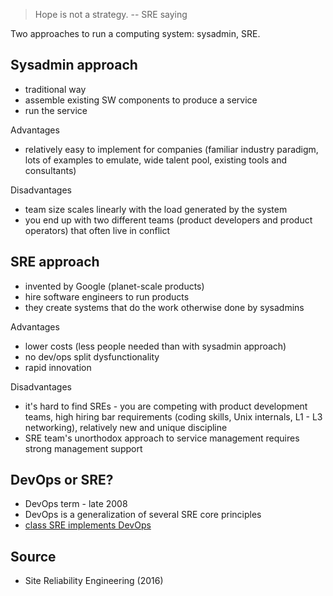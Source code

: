 > Hope is not a strategy. -- SRE saying

Two approaches to run a computing system: sysadmin, SRE.

## Sysadmin approach

* traditional way
* assemble existing SW components to produce a service
* run the service

Advantages

* relatively easy to implement for companies (familiar industry paradigm, lots
  of examples to emulate, wide talent pool, existing tools and consultants)

Disadvantages

* team size scales linearly with the load generated by the system
* you end up with two different teams (product developers and product
  operators) that often live in conflict

## SRE approach

* invented by Google (planet-scale products)
* hire software engineers to run products
* they create systems that do the work otherwise done by sysadmins

Advantages

* lower costs (less people needed than with sysadmin approach)
* no dev/ops split dysfunctionality
* rapid innovation

Disadvantages

* it's hard to find SREs - you are competing with product development teams,
  high hiring bar requirements (coding skills, Unix internals, L1 - L3
  networking), relatively new and unique discipline
* SRE team's unorthodox approach to service management requires strong
  management support

## DevOps or SRE?

* DevOps term - late 2008
* DevOps is a generalization of several SRE core principles
* [class SRE implements DevOps](https://cloud.google.com/blog/products/gcp/sre-vs-devops-competing-standards-or-close-friends)

## Source

* Site Reliability Engineering (2016)
